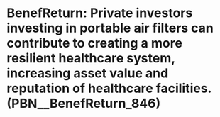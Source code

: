 # BenefReturn: __Private investors investing in portable air filters can contribute to creating a more resilient healthcare system, increasing asset value and reputation of healthcare facilities.__ (PBN__BenefReturn_846)

